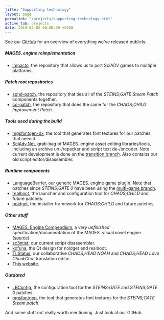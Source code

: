 ```yaml
---
title: "Supporting technology"
layout: page
permalink: "/projects/supporting-technology.html"
active_tab: projects
date: 2019-02-02 00:00:00 +0100
---
```


See our [GitHub](https://github.com/CommitteeOfZero) for an overview of everything we've released publicly.

##### MAGES. engine reimplementation

* [impacto](https://github.com/CommitteeOfZero/impacto), the repository that allows us to port SciADV games to multiple platforms.

##### Patch root repositories

* [sghd-patch](https://github.com/CommitteeOfZero/sghd-patch), the repository that ties all of the *STEINS;GATE Steam Patch* components together.
* [cc-patch](https://github.com/CommitteeOfZero/cc-patch), the repository that does the same for the *CHAOS;CHILD Improvement Patch*.

##### Tools used during the build
* [mgsfontgen-dx](https://github.com/CommitteeOfZero/mgsfontgen-dx), the tool that generates font textures for our patches that need it.
* [SciAdv.Net](https://github.com/CommitteeOfZero/SciAdv.Net), grab-bag of MAGES. engine asset editing libraries/tools, including an archive un-/repacker and script text de-/encoder. Note current development is done on the [transition branch](https://github.com/CommitteeOfZero/SciAdv.Net/tree/transition). Also contains our old script editor/disassembler.

##### Runtime components

* [LanguageBarrier](https://github.com/CommitteeOfZero/LanguageBarrier), our generic MAGES. engine game plugin. Note that patches since *STEINS;GATE 0* have been using the [multi-game branch](https://github.com/CommitteeOfZero/LanguageBarrier/tree/multi-game).
* [realboot](https://github.com/CommitteeOfZero/realboot), the launcher and configuration tool for *CHAOS;CHILD* and future patches.
* [noidget](https://github.com/CommitteeOfZero/noidget), the installer framework for *CHAOS;CHILD* and future patches.

##### Other stuff

* [MAGES. Engine Compendium](https://committeeofzero.gitbooks.io/mages-engine-compendium/content/), a *very unfinished* specification/documentation of the MAGES. visual novel engine. ([source](https://github.com/CommitteeOfZero/compendium))
* [sc3ntist](https://github.com/CommitteeOfZero/sc3ntist), our current script disassembler.
* [kofuna](https://github.com/CommitteeOfZero/kofuna), the Qt design for noidget and realboot.
* [TLStatus](https://github.com/CommitteeOfZero/TLStatus), our collaborative *CHAOS;HEAD NOAH* and *CHAOS;HEAD Love Chu☆Chu!* translation editor.
* [This website](https://github.com/CommitteeOfZero/committeeofzero.github.io).

##### Outdated

* [LBConfig](https://github.com/CommitteeOfZero/LBConfig), the configuration tool for the *STEINS;GATE* and *STEINS;GATE 0* patches.
* [mgsfontgen](https://github.com/CommitteeOfZero/mgsfontgen), the tool that generates font textures for the *STEINS;GATE Steam patch*.

And some stuff not really worth mentioning. Just look at our GitHub.